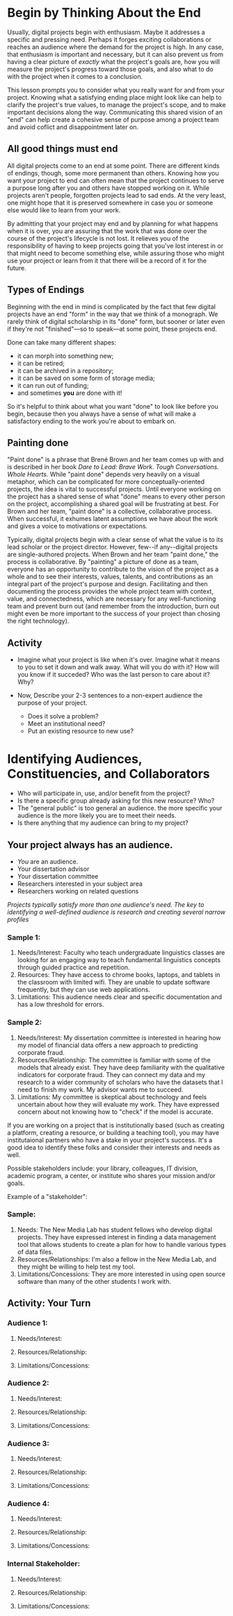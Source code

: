 # Begin by Thinking About the End

Usually, digital projects begin with enthusiasm. Maybe it addresses a specific and pressing need. Perhaps it forges exciting collaborations or reaches an audience where the demand for the project is high. In any case, that enthusiasm is important and necessary, but it can also prevent us from having a clear picture of *exactly* what the project's goals are, how you will measure the project's progress toward those goals, and also what to do with the project when it comes to a conclusion.

This lesson prompts you to consider what you really want for and from your project. Knowing what a satisfying ending place might look like can help to clarify the project's true values, to manage the project's scope, and to make important decisions along the way. Communicating this shared vision of an "end" can help create a cohesive sense of purpose among a project team and avoid coflict and disappointment later on. 

## All good things must end  
All digital projects come to an end at some point. There are different kinds of endings, though, some more permanent than others. Knowing how you want your project to end can often mean that the project continues to serve a purpose long after you and others have stopped working on it. While projects aren't people, forgotten projects lead to sad ends. At the very least, one might hope that it is preserved somewhere in case you or someone else would like to learn from your work. 

By admitting that your project may end and by planning for what happens when it is over, you are assuring that the work that was done over the course of the project's lifecycle is not lost. It relieves you of the responsibility of having to keep projects going that you've lost interest in or that might need to become something else, while assuring those who might use your project or learn from it that there will be a record of it for the future.

## Types of Endings
Beginning with the end in mind is complicated by the fact that few digital projects have an end "form" in the way that we think of a monograph. We rarely think of digital scholarship in its "done" form, but sooner or later even if they're not "finished"—so to speak—at some point, these projects end. 

Done can take many different shapes: 

- it can morph into something new;
- it can be retired;
- it can be archived in a repository;
- it can be saved on some form of storage media;
- it can run out of funding; 
- and sometimes **you** are done with it!

So it's helpful to think about what you want "done" to look like before you begin, because then you always have a sense of what will make a satisfactory ending to the work you're about to embark on. 

## Painting done

"Paint done" is a phrase that Brené Brown and her team comes up with and is described in her book *Dare to Lead: Brave Work. Tough Conversations. Whole Hearts.* While "paint done" depends very heavily on a visual metaphor, which can be complicated for more conceptually-oriented projects, the idea is vital to successful projects. Until everyone working on the project has a shared sense of what "done" means to every other person on the project, accomplishing a shared goal will be frustrating at best. For Brown and her team, "paint done" is a collective, collaborative process. When successful, it exhumes latent assumptions we have about the work and gives a voice to motivations or expectations.  

Typically, digital projects begin with a clear sense of what the value is to its lead scholar or the project director. However, few--if any--digital projects are single-authored projects. When Brown and her team "paint done," the process is collaborative. By "painting" a picture of done as a team, everyone has an opportunity to contribute to the vision of the project as a whole and to see their interests, values, talents, and contributions as an integral part of the project's purpose and design. Facilitating and then documenting the process provides the whole project team with context, value, and connectedness, which are necessary for any well-functioning team and prevent burn out (and remember from the introduction, burn out might even be more important to the success of your project than chosing the right technology). 


## Activity

* Imagine what your project is like when it's over. Imagine what it means to you to set it down and walk away. What will you do with it? How will you know if it succeded? Who was the last person to care about it? Why? 

* Now, Describe your 2-3 sentences to a non-expert audience the purpose of your project. 

  * Does it solve a problem? 
  * Meet an institutional need? 
  * Put an existing resource to new use?  

# Identifying Audiences, Constituencies, and Collaborators

 * Who will participate in, use, and/or benefit from the project? 
 * Is there a specific group already asking for this new resource? Who? 
 * The "general public" is too general an audience. the more specific your audience is the more likely you are to meet their needs. 
 * Is there anything that my audience can bring to my project?

## Your project **always** has an audience. 

 * *You* are an audience. 
 * Your dissertation advisor
 * Your dissertation committee
 * Researchers interested in your subject area
 * Researchers working on related questions


 *Projects typically satisfy more than one audience's need. The key to identifying a well-defined audience is research and creating several narrow profiles*
 
### Sample 1: 

1. Needs/Interest: Faculty who teach undergraduate linguistics classes are looking for an engaging way to teach fundamental linguistics concepts through guided practice and repetition. 
2. Resources: They have access to chrome books, laptops, and tablets in the classroom with limited wifi. They are unable to update software frequently, but they can use web applications. 
3. Limitations: This audience needs clear and specific documentation and has a low threshold for errors. 

### Sample 2: 

1. Needs/Interest: My dissertation committee is interested in hearing how my model of financial data offers a new approach to predicting corporate fraud. 
2. Resources/Relationship: The committee is familiar with some of the models that already exist. They have deep familiarity with the qualitative indicators for corporate fraud. They can connect my data and my research to a wider community of scholars who have the datasets that I need to finish my work. My advisor wants me to succeed. 
3. Limitations: My committee is skeptical about technology and feels uncertain about how they will evaluate my work. They have expressed concern about not knowing how to "check" if the model is accurate. 

If you are working on a project that is institutionally based (such as creating a platform, creating a resource, or building a teaching tool), you may have institutaional partners who have a stake in your project's success.  It's a good idea to identify these folks and consider their interests and needs as well. 

Possible stakeholders include: your library, colleagues, IT division, academic program, a center, or institute who shares your mission and/or goals. 

Example of a "stakeholder":

### Sample: 
1. Needs: The New Media Lab has student fellows who develop digital projects. They have expressed interest in finding a data management tool that allows students to create a plan for how to handle various types of data files. 
2. Resources/Relationships: I'm also a fellow in the New Media Lab, and they might be willing to help test my tool. 
3. Limitations/Concessions: They are more interested in using open source software than many of the other students I work with. 

## Activity: Your Turn

### Audience 1: 

 1. Needs/Interest: 

 2. Resources/Relationship: 

 3. Limitations/Concessions: 


### Audience 2: 

 1. Needs/Interest: 

 2. Resources/Relationship: 

 3. Limitations/Concessions: 


### Audience 3: 

 1. Needs/Interest: 

 2. Resources/Relationship: 

 3. Limitations/Concessions: 


### Audience 4: 

 1. Needs/Interest: 

 2. Resources/Relationship: 

 3. Limitations/Concessions: 


### Internal Stakeholder: 

1. Needs/Interest: 

2. Resources/Relationship: 

3. Limitations/Concessions: 
